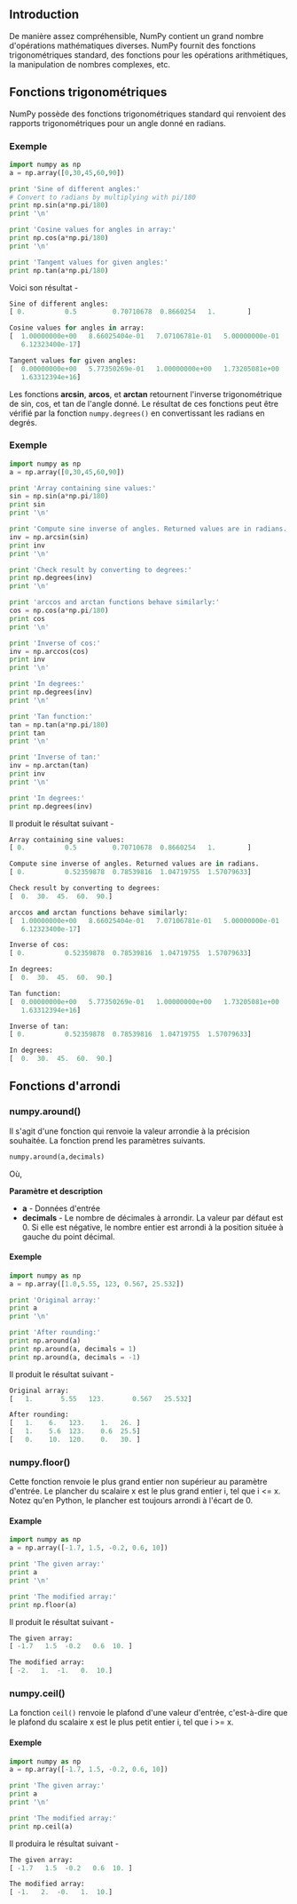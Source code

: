## Introduction

De manière assez compréhensible, NumPy contient un grand nombre d'opérations mathématiques diverses. NumPy fournit des fonctions trigonométriques standard, des fonctions pour les opérations arithmétiques, la manipulation de nombres complexes, etc.

## Fonctions trigonométriques

NumPy possède des fonctions trigonométriques standard qui renvoient des rapports trigonométriques pour un angle donné en radians.

### Exemple

```python
import numpy as np 
a = np.array([0,30,45,60,90]) 

print 'Sine of different angles:' 
# Convert to radians by multiplying with pi/180 
print np.sin(a*np.pi/180) 
print '\n'  

print 'Cosine values for angles in array:' 
print np.cos(a*np.pi/180) 
print '\n'  

print 'Tangent values for given angles:' 
print np.tan(a*np.pi/180)
```

Voici son résultat -

```python
Sine of different angles:
[ 0.          0.5         0.70710678  0.8660254   1.        ]

Cosine values for angles in array:
[  1.00000000e+00   8.66025404e-01   7.07106781e-01   5.00000000e-01
   6.12323400e-17]                                                            

Tangent values for given angles:
[  0.00000000e+00   5.77350269e-01   1.00000000e+00   1.73205081e+00
   1.63312394e+16]
```

Les fonctions **arcsin**, **arcos**, et **arctan** retournent l'inverse trigonométrique de sin, cos, et tan de l'angle donné. Le résultat de ces fonctions peut être vérifié par la fonction ```numpy.degrees()``` en convertissant les radians en degrés.

### Exemple

```python
import numpy as np 
a = np.array([0,30,45,60,90]) 

print 'Array containing sine values:' 
sin = np.sin(a*np.pi/180) 
print sin 
print '\n'  

print 'Compute sine inverse of angles. Returned values are in radians.' 
inv = np.arcsin(sin) 
print inv 
print '\n'  

print 'Check result by converting to degrees:' 
print np.degrees(inv) 
print '\n'  

print 'arccos and arctan functions behave similarly:' 
cos = np.cos(a*np.pi/180) 
print cos 
print '\n'  

print 'Inverse of cos:' 
inv = np.arccos(cos) 
print inv 
print '\n'  

print 'In degrees:' 
print np.degrees(inv) 
print '\n'  

print 'Tan function:' 
tan = np.tan(a*np.pi/180) 
print tan
print '\n'  

print 'Inverse of tan:' 
inv = np.arctan(tan) 
print inv 
print '\n'  

print 'In degrees:' 
print np.degrees(inv)
```

Il produit le résultat suivant -

```python
Array containing sine values:
[ 0.          0.5         0.70710678  0.8660254   1.        ]

Compute sine inverse of angles. Returned values are in radians.
[ 0.          0.52359878  0.78539816  1.04719755  1.57079633] 

Check result by converting to degrees:
[  0.  30.  45.  60.  90.]

arccos and arctan functions behave similarly:
[  1.00000000e+00   8.66025404e-01   7.07106781e-01   5.00000000e-01          
   6.12323400e-17] 

Inverse of cos:
[ 0.          0.52359878  0.78539816  1.04719755  1.57079633] 

In degrees:
[  0.  30.  45.  60.  90.] 

Tan function:
[  0.00000000e+00   5.77350269e-01   1.00000000e+00   1.73205081e+00          
   1.63312394e+16]

Inverse of tan:
[ 0.          0.52359878  0.78539816  1.04719755  1.57079633]

In degrees:
[  0.  30.  45.  60.  90.]
```

## Fonctions d'arrondi

### numpy.around()

Il s'agit d'une fonction qui renvoie la valeur arrondie à la précision souhaitée. La fonction prend les paramètres suivants.

```python
numpy.around(a,decimals)
```

Où,

**Paramètre et description**

- **a** - Données d'entrée
- **decimals** - Le nombre de décimales à arrondir. La valeur par défaut est 0. Si elle est négative, le nombre entier est arrondi à la position située à gauche du point décimal.

#### Exemple

```python
import numpy as np 
a = np.array([1.0,5.55, 123, 0.567, 25.532]) 

print 'Original array:' 
print a 
print '\n'  

print 'After rounding:' 
print np.around(a) 
print np.around(a, decimals = 1) 
print np.around(a, decimals = -1)
```

Il produit le résultat suivant -

```python
Original array:                                                               
[   1.       5.55   123.       0.567   25.532] 

After rounding:                                                               
[   1.    6.   123.    1.   26. ]                                               
[   1.    5.6  123.    0.6  25.5]                                          
[   0.    10.  120.    0.   30. ]
```

### numpy.floor()

Cette fonction renvoie le plus grand entier non supérieur au paramètre d'entrée. Le plancher du scalaire x est le plus grand entier i, tel que i <= x. Notez qu'en Python, le plancher est toujours arrondi à l'écart de 0.

#### Example

```python
import numpy as np 
a = np.array([-1.7, 1.5, -0.2, 0.6, 10]) 

print 'The given array:' 
print a 
print '\n'  

print 'The modified array:' 
print np.floor(a)
```

Il produit le résultat suivant -

```python
The given array:                                                              
[ -1.7   1.5  -0.2   0.6  10. ]

The modified array:                                                           
[ -2.   1.  -1.   0.  10.]
```

### numpy.ceil()

La fonction ```ceil()``` renvoie le plafond d'une valeur d'entrée, c'est-à-dire que le plafond du scalaire x est le plus petit entier i, tel que i >= x.

#### Exemple

```python
import numpy as np 
a = np.array([-1.7, 1.5, -0.2, 0.6, 10]) 

print 'The given array:' 
print a 
print '\n'  

print 'The modified array:' 
print np.ceil(a)
```

Il produira le résultat suivant -

```python
The given array:                                                              
[ -1.7   1.5  -0.2   0.6  10. ]

The modified array:                                                           
[ -1.   2.  -0.   1.  10.]
```